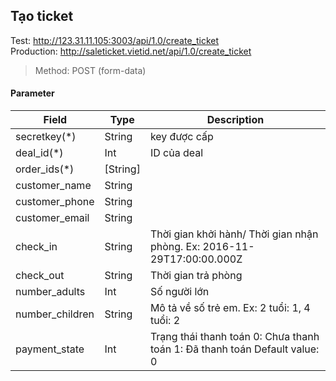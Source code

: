 
## Tạo ticket
Test: http://123.31.11.105:3003/api/1.0/create_ticket  
Production: http://saleticket.vietid.net/api/1.0/create_ticket

> Method: POST (form-data)  

#### Parameter

Field         | Type | Description |
------------- | -------------|----------|
secretkey(*)  | String | key được cấp|
deal_id(*)  | Int | ID của deal|
order_ids(*)  | [String] || Mảng các order_id
customer_name  | String||
customer_phone  | String||
customer_email  | String||
check_in  | String | Thời gian khởi hành/ Thời gian nhận phòng. Ex: 2016-11-29T17:00:00.000Z||
check_out  | String | Thời gian trả phòng||
number_adults  | Int | Số người lớn||
number_children  | String | Mô tả về số trẻ em. Ex: 2 tuổi: 1, 4 tuổi: 2||
payment_state  | Int | Trạng thái thanh toán  0: Chưa thanh toán  1: Đã thanh toán  Default value: 0||